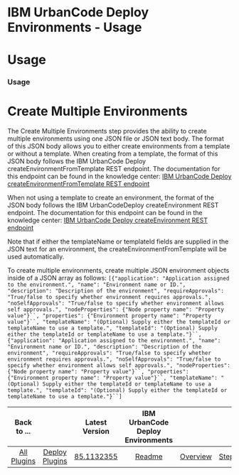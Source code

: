 
IBM UrbanCode Deploy Environments - Usage
=========================================

# Usage



### Usage




 


Create Multiple Environments
============================


The Create Multiple Environments step provides the ability to create multiple environments using one JSON file or JSON text body. The format of this JSON body allows you to either create environments from a template or without a template. When creating from a template, the format of this JSON body follows the IBM UrbanCode Deploy createEnvironmentFromTemplate REST endpoint. The documentation for this endpoint can be found in the knowledge center: [IBM UrbanCode Deploy createEnvironmentFromTemplate REST endpoint](https://www.ibm.com/support/knowledgecenter/SS4GSP_6.2.7/com.ibm.udeploy.api.doc/topics/rest_cli_environment_createenvironmentfromtemplate_put.html)


When not using a template to create an environment, the format of the JSON body follows the IBM UrbanCodeDeploy createEnvironment REST endpoint. The documentation for this endpoint can be found in the knowledge center: [IBM UrbanCode Deploy createEnvironment REST endpoint](https://www.ibm.com/support/knowledgecenter/SS4GSP_6.2.7/com.ibm.udeploy.api.doc/topics/rest_cli_environment_createenvironment_put.html)


Note that if either the templateName or templateId fields are supplied in the JSON text for an environment, the createEnvironmentFromTemplate will be used automatically.


To create multiple environments, create multiple JSON environment objects inside of a JSON array as follows:  `[{"application": "Application assigned to the environment.", "name": "Environment name or ID.", "description": "Description of the environment", "requireApprovals": "True/false to specify whether environment requires approvals.", "noSelfApprovals": "True/false to specify whether environment allows self approvals.", "nodeProperties": {"Node property name": "Property value"}``, "properties": {"Environment property name": "Property value"}``, "templateName": "(Optional) Supply either the templateId or templateName to use a template.", "templateId": "(Optional) Supply either the templateId or templateName to use a template."}``, {"application": "Application assigned to the environment.", "name": "Environment name or ID.", "description": "Description of the environment", "requireApprovals": "True/false to specify whether environment requires approvals.", "noSelfApprovals": "True/false to specify whether environment allows self approvals.", "nodeProperties": {"Node property name": "Property value"}``, "properties": {"Environment property name": "Property value"}``, "templateName": "(Optional) Supply either the templateId or templateName to use a template.", "templateId": "(Optional) Supply either the templateId or templateName to use a template."}``]` 




|Back to ...||Latest Version|IBM UrbanCode Deploy Environments ||||
| :---: | :---: | :---: | :---: | :---: | :---: | :---: |
|[All Plugins](../../index.md)|[Deploy Plugins](../README.md)|[85.1132355]()|[Readme](README.md)|[Overview](overview.md)|[Steps](steps.md)|[Downloads](downloads.md)|
